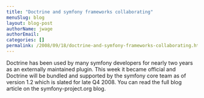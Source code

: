 ```yaml
---
title: "Doctrine and symfony frameworks collaborating"
menuSlug: blog
layout: blog-post
authorName: jwage
authorEmail:
categories: []
permalink: /2008/09/18/doctrine-and-symfony-frameworks-collaborating.html
---
```

<p>

Doctrine has been used by many symfony developers for nearly two years
as an externally maintained plugin. This week it became official and
Doctrine will be bundled and supported by the symfony core team as of
version 1.2 which is slated for late Q4 2008. You can read the full blog
article on the symfony-project.org blog.

</p>


